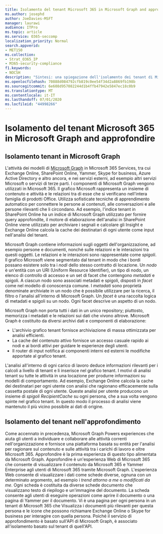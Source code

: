 ```yaml
---
title: Isolamento del tenant Microsoft 365 in Microsoft Graph and approfondire
ms.author: josephd
author: JoeDavies-MSFT
manager: laurawi
audience: ITPro
ms.topic: article
ms.service: O365-seccomp
localization_priority: Normal
search.appverid:
- MET150
ms.collection:
- Strat_O365_IP
- M365-security-compliance
f1.keywords:
- NOCSH
description: "Sintesi: una spiegazione dell'isolamento dei tenant di Microsoft 365 in Microsoft Graph e in approfondire."
ms.openlocfilehash: 70888d084792cfb819c0ee54f34d2a8869fb198b
ms.sourcegitcommit: 6e608d957082244d1b4ffb47942e5847ec18c0b9
ms.translationtype: MT
ms.contentlocale: it-IT
ms.lasthandoff: 07/01/2020
ms.locfileid: "44998266"
---
```

# <a name="microsoft-365-tenant-isolation-in-the-microsoft-graph-and-delve"></a>Isolamento del tenant Microsoft 365 in Microsoft Graph and approfondire

## <a name="tenant-isolation-in-the-microsoft-graph"></a>Isolamento tenant in Microsoft Graph

L'attività dei modelli di [Microsoft Graph](https://developer.microsoft.com/graph) in Microsoft 365 Services, tra cui Exchange Online, SharePoint Online, Yammer, Skype for business, Azure Active Directory e altro ancora, e nei servizi esterni, ad esempio altri servizi Microsoft o servizi di terze parti. I componenti di Microsoft Graph vengono utilizzati in Microsoft 365. Il grafico Microsoft rappresenta un insieme di contenuto e attività e le relazioni tra di esse che si verificano nell'intera famiglia di prodotti Office. Utilizza sofisticate tecniche di apprendimento automatico per connettere le persone ai contenuti, alle conversazioni e alle persone rilevanti che li circondano. Ad esempio, l'indice tenant in SharePoint Online ha un indice di Microsoft Graph utilizzato per fornire query approfondite, il motore di elaborazione dell'analisi in SharePoint Online viene utilizzato per archiviare i segnali e calcolare gli Insight e Exchange Online calcola la cache dei destinatari di ogni utente come input nell'analisi del tenant.

Microsoft Graph contiene informazioni sugli oggetti dell'organizzazione, ad esempio persone e documenti, nonché sulle relazioni e le interazioni tra questi oggetti. Le relazioni e le interazioni sono rappresentate come *spigoli*. Il grafico Microsoft viene segmentato dal tenant in modo che i bordi possano esistere solo tra i *nodi* dello stesso contratto di locazione. Un *nodo* è un'entità con un URI (Uniform Resource Identifier), un tipo di nodo, un elenco di controllo di accesso e un set di facet che contengono *metadati* e spigoli. A ciascun nodo sono associati metadati e spigoli, disposti in *facet* come nel modello di conoscenza comune. I *metadati* sono proprietà denominate archiviate in un nodo che è possibile utilizzare per la ricerca, il filtro o l'analisi all'interno di Microsoft Graph. Un *facet* è una raccolta logica di metadati e spigoli su un nodo. Ogni facet descrive un aspetto di un nodo. 

Microsoft Graph non porta tutti i dati in un unico repository; piuttosto, memorizza i metadati e le relazioni sui dati che vivono altrove. Microsoft Graph è costituito da diversi archivi dati e componenti di elaborazione:

- L'archivio grafico tenant fornisce archiviazione di massa ottimizzata per analisi efficienti.
- La cache del contenuto attivo fornisce un accesso casuale rapido ai nodi e ai bordi attivi per guidare le esperienze degli utenti.
- Il router di input notifica ai componenti interni ed esterni le modifiche apportate al grafico tenant.

L'analisi all'interno di ogni carico di lavoro deduce informazioni rilevanti per i calcoli a livello di tenant e li inserisce nel grafico tenant. I motivi di analisi tenant su tutte le attività in una locazione per produrre informazioni su modelli di comportamento. Ad esempio, Exchange Online calcola la cache dei destinatari per ogni utente con analisi che ragionano efficacemente sulla cassetta postale di ogni utente. Queste analisi per utente producono un insieme di *spigoli RecipientCache* su ogni persona, che a sua volta vengono spinte nel grafico tenant. In questo modo il processo di analisi viene mantenuto il più vicino possibile ai dati di origine.

## <a name="tenant-isolation-in-delve"></a>Isolamento del tenant nell'approfondimento

Come accennato in precedenza, Microsoft Graph Powers experiences che aiuta gli utenti a individuare e collaborare alle attività correnti nell'organizzazione e fornisce una piattaforma basata su entità per l'analisi per ragionare sul contenuto e sulle attività tra i carichi di lavoro e oltre Microsoft 365. Approfondire è la prima esperienza di questo tipo alimentata da Microsoft Graph.
Approfondire è un'esperienza Web di Microsoft 365 che consente di visualizzare il contenuto da Microsoft 365 e Yammer Enterprise agli utenti di Microsoft 365 tramite Microsoft Graph. L'esperienza Web consente di visualizzare i dati come schede diverse, ognuna con un determinato argomento, ad esempio i *trend attorno a me* o *modificati da me*. Ogni scheda è costituita da diverse schede documento che visualizzano testo di riepilogo e un'immagine del documento. La scheda consente agli utenti di eseguire operazioni come aprire il documento o una pagina di Yammer per il documento. Vi è una pagina per ogni persona in un tenant di Microsoft 365 che Visualizza i documenti più rilevanti per questa persona e le icone che possono richiamare Exchange Online o Skype for business per interagire con quella persona. Poiché il servizio di approfondimento è basato sull'API di Microsoft Graph, è associato all'isolamento basato sul tenant di quell'API.